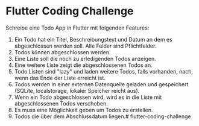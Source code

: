 # Flutter Coding Challenge

Schreibe eine Todo App in Flutter mit folgenden Features:

1. Ein Todo hat ein Titel, Beschreibungstext und Datum an dem es abgeschlossen werden soll. Alle Felder sind Pflichtfelder.
2. Todos können abgeschlossen werden.
2. Eine Liste soll die noch zu erledigenden Todos anzeigen.
3. Eine weitere Liste zeigt die abgeschlossenen Todos an.
4. Todo Listen sind "lazy" und laden weitere Todos, falls vorhanden, nach, wenn das Ende der Liste erreicht ist.
5. Todos werden in einer externen Datenquelle geladen und gespeichert (SQLite, localstorage, lokaler Speicher reicht aus).
6. Wenn ein Todo abgeschlossen wird, wird es in die Liste mit abgeschlossenen Todos verschoben.
7. Es muss eine Möglichkeit geben um Todos zu erstellen.
8. Todos die über dem Abschlussdatum liegen.# flutter-coding-challenge
